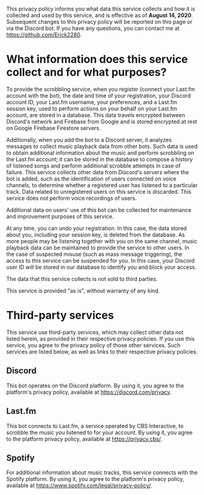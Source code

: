 This privacy policy informs you what data this service collects and how it is collected and used by this service, and is effective as of **August 14, 2020**. Subsequent changes to this privacy policy will be reported on this page or via the Discord bot. If you have any questions, you can contact me at https://github.com/Erick2280.

# What information does this service collect and for what purposes?

To provide the scrobbling service, when you register (connect your Last.fm account with the bot), the date and time of your registration, your Discord account ID, your Last.fm username, your preferences, and a Last.fm session key, used to perform actions on your behalf on your Last.fm account, are stored in a database. This data travels encrypted between Discord's network and Firebase from Google and is stored encrypted at rest on Google Firebase Firestore servers.

Additionally, when you add the bot to a Discord server, it analyzes messages to collect music playback data from other bots. Such data is used to obtain additional information about the music and perform scrobbling on the Last.fm account; it can be stored in the database to compose a history of listened songs and perform additional scrobble attempts in case of failure. This service collects other data from Discord's servers where the bot is added, such as the identification of users connected on voice channels, to determine whether a registered user has listened to a particular track. Data related to unregistered users on this service is discarded. This service does not perform voice recordings of users.

Additional data on users' use of this bot can be collected for maintenance and improvement purposes of this service.

At any time, you can undo your registration. In this case, the data stored about you, including your session key, is deleted from the database. As more people may be listening together with you on the same channel, music playback data can be maintained to provide the service to other users. In the case of suspected misuse (such as mass message triggering), the access to this service can be suspended for you. In this case, your Discord user ID will be stored in our database to identify you and block your access.

The data that this service collects is not sold to third parties.

This service is provided "as is", without warranty of any kind.

# Third-party services

This service use third-party services, which may collect other data not listed herein, as provided in their respective privacy policies. If you use this service, you agree to the privacy policy of those other services. Such services are listed below, as well as links to their respective privacy policies.

## Discord

This bot operates on the Discord platform. By using it, you agree to the platform's privacy policy, available at https://discord.com/privacy.

## Last.fm

This bot connects to Last.fm, a service operated by CBS Interactive, to scrobble the music you listened to for your account. By using it, you agree to the platform privacy policy, available at https://privacy.cbs/.

## Spotify

For additional information about music tracks, this service connects with the Spotify platform. By using it, you agree to the platform's privacy policy, available at https://www.spotify.com/legal/privacy-policy/.
